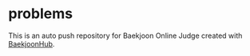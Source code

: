 # problems
This is an auto push repository for Baekjoon Online Judge created with [BaekjoonHub](https://github.com/BaekjoonHub/BaekjoonHub).
